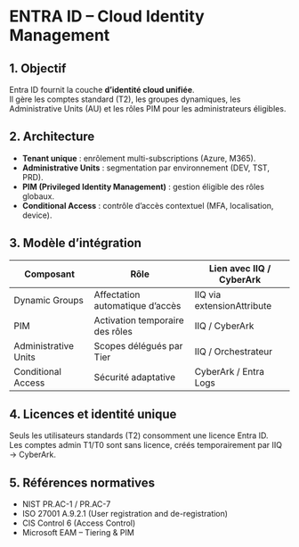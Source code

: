 # ENTRA ID – Cloud Identity Management

## 1. Objectif
Entra ID fournit la couche **d’identité cloud unifiée**.  
Il gère les comptes standard (T2), les groupes dynamiques, les Administrative Units (AU) et les rôles PIM pour les administrateurs éligibles.

## 2. Architecture
- **Tenant unique** : enrôlement multi-subscriptions (Azure, M365).  
- **Administrative Units** : segmentation par environnement (DEV, TST, PRD).  
- **PIM (Privileged Identity Management)** : gestion éligible des rôles globaux.  
- **Conditional Access** : contrôle d’accès contextuel (MFA, localisation, device).  

## 3. Modèle d’intégration
| Composant | Rôle | Lien avec IIQ / CyberArk |
|------------|------|--------------------------|
| Dynamic Groups | Affectation automatique d’accès | IIQ via extensionAttribute |
| PIM | Activation temporaire des rôles | IIQ / CyberArk |
| Administrative Units | Scopes délégués par Tier | IIQ / Orchestrateur |
| Conditional Access | Sécurité adaptative | CyberArk / Entra Logs |

## 4. Licences et identité unique
Seuls les utilisateurs standards (T2) consomment une licence Entra ID.  
Les comptes admin T1/T0 sont sans licence, créés temporairement par IIQ → CyberArk.  

## 5. Références normatives
- NIST PR.AC-1 / PR.AC-7  
- ISO 27001 A.9.2.1 (User registration and de-registration)  
- CIS Control 6 (Access Control)  
- Microsoft EAM – Tiering & PIM
